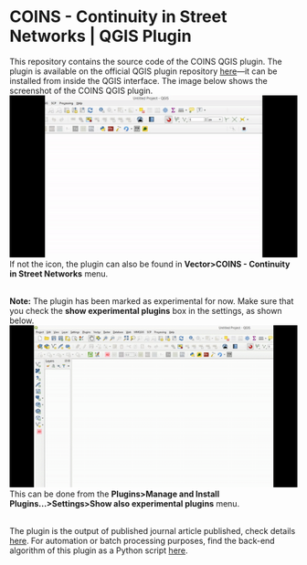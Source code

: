 # COINS - Continuity in Street Networks | QGIS Plugin

This repository contains the source code of the COINS QGIS plugin. The plugin is available on the official QGIS plugin repository [here](https://plugins.qgis.org/plugins/coins/)—it can be installed from inside the QGIS interface. The image below shows the screenshot of the COINS QGIS plugin.<br/>
![](../Images/pluginScreenshot.gif)<br/>
If not the icon, the plugin can also be found in **Vector>COINS - Continuity in Street Networks** menu.<br/><br/>


**Note:** The plugin has been marked as experimental for now. Make sure that you check the **show experimental plugins** box in the settings, as shown below.<br/>
![](../Images/installPluginScreenshot.gif)<br/>
This can be done from the **Plugins>Manage and Install Plugins...>Settings>Show also experimental plugins** menu.<br/><br/>

The plugin is the output of published journal article published, check details [here](../../../). For automation or batch processing purposes, find the back-end algorithm of this plugin as a Python script [here](../PythonTool).
